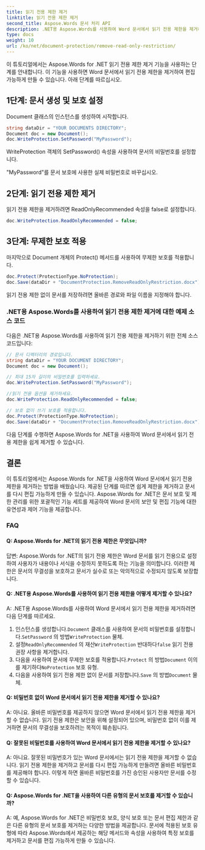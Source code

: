 ```yaml
---
title: 읽기 전용 제한 제거
linktitle: 읽기 전용 제한 제거
second_title: Aspose.Words 문서 처리 API
description: .NET용 Aspose.Words를 사용하여 Word 문서에서 읽기 전용 제한을 제거하는 방법을 알아보세요.
type: docs
weight: 10
url: /ko/net/document-protection/remove-read-only-restriction/
---
```

이 튜토리얼에서는 Aspose.Words for .NET 읽기 전용 제한 제거 기능을 사용하는 단계를 안내합니다. 이 기능을 사용하면 Word 문서에서 읽기 전용 제한을 제거하여 편집 가능하게 만들 수 있습니다. 아래 단계를 따르십시오.

## 1단계: 문서 생성 및 보호 설정

Document 클래스의 인스턴스를 생성하여 시작합니다.

```csharp
string dataDir = "YOUR DOCUMENTS DIRECTORY";
Document doc = new Document();
doc.WriteProtection.SetPassword("MyPassword");
```

WriteProtection 객체의 SetPassword() 속성을 사용하여 문서의 비밀번호를 설정합니다.

"MyPassword"를 문서 보호에 사용한 실제 비밀번호로 바꾸십시오.

## 2단계: 읽기 전용 제한 제거

읽기 전용 제한을 제거하려면 ReadOnlyRecommended 속성을 false로 설정합니다.

```csharp
doc.WriteProtection.ReadOnlyRecommended = false;
```

## 3단계: 무제한 보호 적용

마지막으로 Document 개체의 Protect() 메서드를 사용하여 무제한 보호를 적용합니다.

```csharp
doc.Protect(ProtectionType.NoProtection);
doc.Save(dataDir + "DocumentProtection.RemoveReadOnlyRestriction.docx");
```

읽기 전용 제한 없이 문서를 저장하려면 올바른 경로와 파일 이름을 지정해야 합니다.

### .NET용 Aspose.Words를 사용하여 읽기 전용 제한 제거에 대한 예제 소스 코드

다음은 .NET용 Aspose.Words를 사용하여 읽기 전용 제한을 제거하기 위한 전체 소스 코드입니다:

```csharp
// 문서 디렉터리의 경로입니다.
string dataDir = "YOUR DOCUMENT DIRECTORY";
Document doc = new Document();

// 최대 15자 길이의 비밀번호를 입력하세요.
doc.WriteProtection.SetPassword("MyPassword");

//읽기 전용 옵션을 제거하세요.
doc.WriteProtection.ReadOnlyRecommended = false;

// 보호 없이 쓰기 보호를 적용합니다.
doc.Protect(ProtectionType.NoProtection);
doc.Save(dataDir + "DocumentProtection.RemoveReadOnlyRestriction.docx");
```

다음 단계를 수행하면 Aspose.Words for .NET을 사용하여 Word 문서에서 읽기 전용 제한을 쉽게 제거할 수 있습니다.


## 결론

이 튜토리얼에서는 Aspose.Words for .NET을 사용하여 Word 문서에서 읽기 전용 제한을 제거하는 방법을 배웠습니다. 제공된 단계를 따르면 쉽게 제한을 제거하고 문서를 다시 편집 가능하게 만들 수 있습니다. Aspose.Words for .NET은 문서 보호 및 제한 관리를 위한 포괄적인 기능 세트를 제공하여 Word 문서의 보안 및 편집 기능에 대한 유연성과 제어 기능을 제공합니다.

### FAQ

#### Q: Aspose.Words for .NET의 읽기 전용 제한은 무엇입니까?

답변: Aspose.Words for .NET의 읽기 전용 제한은 Word 문서를 읽기 전용으로 설정하여 사용자가 내용이나 서식을 수정하지 못하도록 하는 기능을 의미합니다. 이러한 제한은 문서의 무결성을 보호하고 문서가 실수로 또는 악의적으로 수정되지 않도록 보장합니다.

#### Q: .NET용 Aspose.Words를 사용하여 읽기 전용 제한을 어떻게 제거할 수 있나요?

A: .NET용 Aspose.Words를 사용하여 Word 문서에서 읽기 전용 제한을 제거하려면 다음 단계를 따르세요.
1.  인스턴스를 생성합니다.`Document` 클래스를 사용하여 문서의 비밀번호를 설정합니다.`SetPassword` 의 방법`WriteProtection` 물체.
2.  설정`ReadOnlyRecommended` 의 재산`WriteProtection` 반대하다`false` 읽기 전용 권장 사항을 제거합니다.
3.  다음을 사용하여 문서에 무제한 보호를 적용합니다.`Protect` 의 방법`Document` 이의를 제기하다`NoProtection` 보호 유형.
4.  다음을 사용하여 읽기 전용 제한 없이 문서를 저장합니다.`Save` 의 방법`Document` 물체.

#### Q: 비밀번호 없이 Word 문서에서 읽기 전용 제한을 제거할 수 있나요?

A: 아니요. 올바른 비밀번호를 제공하지 않으면 Word 문서에서 읽기 전용 제한을 제거할 수 없습니다. 읽기 전용 제한은 보안을 위해 설정되어 있으며, 비밀번호 없이 이를 제거하면 문서의 무결성을 보호하려는 목적이 훼손됩니다.

#### Q: 잘못된 비밀번호를 사용하여 Word 문서에서 읽기 전용 제한을 제거할 수 있나요?

A: 아니요. 잘못된 비밀번호가 있는 Word 문서에서는 읽기 전용 제한을 제거할 수 없습니다. 읽기 전용 제한을 제거하고 문서를 다시 편집 가능하게 만들려면 올바른 비밀번호를 제공해야 합니다. 이렇게 하면 올바른 비밀번호를 가진 승인된 사용자만 문서를 수정할 수 있습니다.

#### Q: Aspose.Words for .NET을 사용하여 다른 유형의 문서 보호를 제거할 수 있습니까?

A: 예, Aspose.Words for .NET은 비밀번호 보호, 양식 보호 또는 문서 편집 제한과 같은 다른 유형의 문서 보호를 제거하는 다양한 방법을 제공합니다. 문서에 적용된 보호 유형에 따라 Aspose.Words에서 제공하는 해당 메서드와 속성을 사용하여 특정 보호를 제거하고 문서를 편집 가능하게 만들 수 있습니다.
